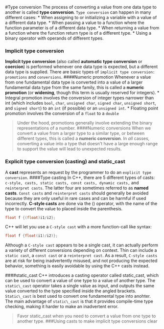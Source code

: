 #Type conversion
The process of converting a value from one data type to another is called **type conversion**. `Type conversion` can happen in many different cases:
    * When assigning to or initializing a variable with a value of a different data type.
    * When passing a value to a function where the function parameter is of a different data type.
    * When returning a value from a function where the function return type is of a different type.
    * Using a binary operator with operands of different types.

### Implicit type conversion
**Implicit type conversion** (also called **automatic type conversion** or **coercion**) is performed whenever one data type is expected, but a different data type is supplied.
There are basic types of `implicit type conversion: promotions` and `conversions`.
####Numeric promotion
Whenever a value from one fundamental data type is converted into a value of a larger fundamental data type from the same family, this is called a **numeric promotion** (or **widening**, though this term is usually reserved for integers).
    * Integral promotion involves the conversion of integer types narrower than int (which includes `bool`, `char`, `unsigned char`, `signed char`, `unsigned short`, and `signed short`) to an `int` (if possible) or an `unsigned int`.
    * Floating point promotion involves the conversion of a `float` to a `double`
> Under the hood, promotions generally involve extending the binary representations of a number.
####Numeric conversions
When we convert a value from a larger type to a similar type, or between different types, this is called a **numeric conversion**.
In *all* casses, converting a value into a type that doesn't have a large enough range to support the value will lead to unexpected results.

### Explicit type conversion (casting) and static\_cast
A **cast** represents an request by the programmer to do an `explicit type conversion`.
####Type casting
In C++, there are 5 different types of casts: `c-style, casts, static casts, const casts, dynamic casts,` and `reinterpret casts`. The latter four are sometimes referred to as **named casts**.
`Const casts` and `reinterpret casts` should generally be avoided because they are only useful in rare cases and can be harmful if used incorrectly.
**C-style casts** are done via the () operator, with the name of the type to convert the value to placed inside the parenthesis.
```cpp
float f {(float)i1/i2};
```
C++ will let you use a `C-style cast` with a more function-call like syntax:
```cpp
float f {float(i1)/i2)};
```
Although a `C-style cast` appears to be a single cast, it can actually perform a variety of different conversions depending on context. Thin can include a `static cast`, a `const cast` or a `reinterpret cast`. As a result, `C-style casts` are at risk for being inadvertently misused, and not producing the expected behavior, something is easily avoidable by using the C++ casts instead. 

####static\_cast
C++ introduces a casting operator called static\_cast, which can be used to convert a value of one type to a value of another type. The `static\_cast` operator takes a single value as input, and outputs the same value converted to the type specified inside the angled brackets. `Static\_cast` is best used to convert one fundamental type into anohter. 
The main advantage of `static\_cast` is that it provides compile-time type checking, making it harder to make an inadvertent error.
> Favor static\_cast when you need to convert a value from one type to another type.
###Using casts to make implicit type conversions clear
